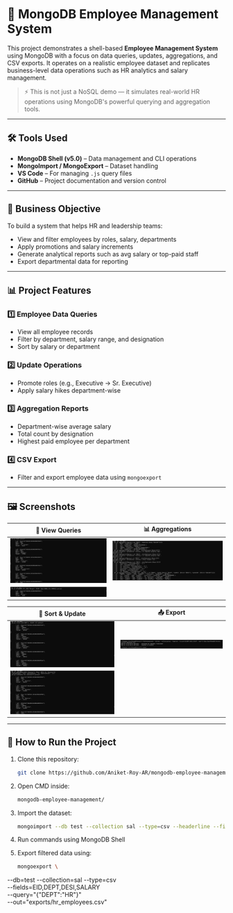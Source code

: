 # 📘 MongoDB Employee Management System

This project demonstrates a shell-based **Employee Management System** using MongoDB with a focus on data queries, updates, aggregations, and CSV exports. It operates on a realistic employee dataset and replicates business-level data operations such as HR analytics and salary management.

> ⚡️ This is not just a NoSQL demo — it simulates real-world HR operations using MongoDB's powerful querying and aggregation tools.

---

## 🛠️ Tools Used

- **MongoDB Shell (v5.0)** – Data management and CLI operations  
- **MongoImport / MongoExport** – Dataset handling  
- **VS Code** – For managing `.js` query files  
- **GitHub** – Project documentation and version control

---

## 📌 Business Objective

To build a system that helps HR and leadership teams:

- View and filter employees by roles, salary, departments  
- Apply promotions and salary increments  
- Generate analytical reports such as avg salary or top-paid staff  
- Export departmental data for reporting

---

## 📊 Project Features

### 1️⃣ **Employee Data Queries**
- View all employee records  
- Filter by department, salary range, and designation  
- Sort by salary or department  

### 2️⃣ **Update Operations**
- Promote roles (e.g., Executive → Sr. Executive)  
- Apply salary hikes department-wise

### 3️⃣ **Aggregation Reports**
- Department-wise average salary  
- Total count by designation  
- Highest paid employee per department

### 4️⃣ **CSV Export**
- Filter and export employee data using `mongoexport`

---

## 🖼️ Screenshots

| 📄 View Queries | 📊 Aggregations |
|----------------|-----------------|
| ![Find All](Find_All_Query.png) | ![Aggregation](Aggregation.png) |
| ![Filtered](Find_Query.png) | |

| 📑 Sort & Update | 📤 Export |
|------------------|----------|
| ![Sort](Sort_Query.png) | ![Export](Exporting.png) |
| ![Update](UpdateMany_Modify.png) | |

---

## 🚀 How to Run the Project

1. Clone this repository:
   ```bash
   git clone https://github.com/Aniket-Roy-AR/mongodb-employee-management.git

2. Open CMD inside:
   ```bash
   mongodb-employee-management/

4. Import the dataset:
   ```bash
   mongoimport --db test --collection sal --type=csv --headerline --file=emp_sal.csv

6. Run commands using MongoDB Shell

7. Export filtered data using:
   ```bash
   mongoexport \
  --db=test --collection=sal --type=csv \
  --fields=EID,DEPT,DESI,SALARY \
  --query="{\"DEPT\":\"HR\"}" \
  --out="exports/hr_employees.csv"

